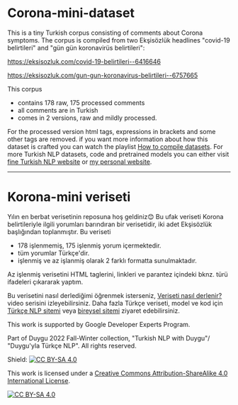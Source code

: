# Corona-mini-dataset

This is a tiny Turkish corpus consisting of comments about Corona symptoms. The corpus is compiled from two Ekşisözlük headlines "covid-19 belirtileri" and "gün gün koronavirüs belirtileri": 

https://eksisozluk.com/covid-19-belirtileri--6416646  

https://eksisozluk.com/gun-gun-koronavirus-belirtileri--6757665

This corpus 

- contains 178 raw, 175 processed comments
- all comments are in Turkish
- comes in 2 versions, raw and mildly processed.

For the processed version html tags, expressions in brackets and some other tags are removed.
if you want more information about how this dataset is crafted you can watch the playlist [How to compile datasets](https://www.youtube.com/playlist?list=PLJTHlIwB8Vco4ONU_mCNOYIcVyFA9QrBr). For more Turkish NLP datasets, code and pretrained models you can either visit [fine Turkish NLP website]() or [my personal website](https://www.onlyduygu.com).


--------------

# Korona-mini veriseti

Yılın en berbat verisetinin reposuna hoş geldiniz😊 Bu ufak veriseti Korona belirtileriyle ilgili yorumları barındıran bir verisetidir, iki adet Ekşisözlük başlığından toplanmıştır.
Bu veriseti 

- 178 işlenmemiş, 175 işlenmiş yorum içermektedir.
- tüm yorumlar Türkçe'dir.
- işlenmiş ve az işlanmiş olarak 2 farklı formatta sunulmaktadır.

Az işlenmiş verisetini HTML taglerini, linkleri ve parantez içindeki bknz. türü ifadeleri çıkararak yaptım.

Bu verisetini nasıl derlediğimi öğrenmek isterseniz, [Veriseti nasıl derlenir?](https://www.youtube.com/playlist?list=PLJTHlIwB8Vco4ONU_mCNOYIcVyFA9QrBr) video serisini izleyebilirsiniz.
Daha fazla Türkçe veriseti, model ve kod için [Türkçe NLP sitemi]() veya [bireysel sitemi](https://www.onlyduygu.com) ziyaret edebilirsiniz. 


This work is supported by Google Developer Experts Program.

Part of Duygu 2022 Fall-Winter collection, "Turkish NLP with Duygu"/ "Duygu'yla Türkçe NLP". All rights reserved.



Shield: [![CC BY-SA 4.0][cc-by-sa-shield]][cc-by-sa]

This work is licensed under a
[Creative Commons Attribution-ShareAlike 4.0 International License][cc-by-sa].

[![CC BY-SA 4.0][cc-by-sa-image]][cc-by-sa]

[cc-by-sa]: http://creativecommons.org/licenses/by-sa/4.0/
[cc-by-sa-image]: https://licensebuttons.net/l/by-sa/4.0/88x31.png
[cc-by-sa-shield]: https://img.shields.io/badge/License-CC%20BY--SA%204.0-lightgrey.svg
